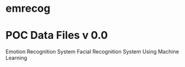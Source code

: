 # emrecog
# POC Data Files v 0.0 
Emotion Recognition System
Facial Recognition System Using Machine Learning
